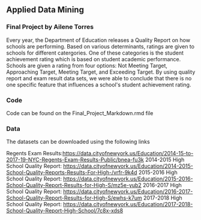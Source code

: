 ## Applied Data Mining
### Final Project by Ailene Torres

Every year, the Department of Education releases a Quality Report on how schools are performing. Based on various determinants, ratings are given to schools for different catergories. One of these categories is the student achievement rating which is based on student academic performance. Schools are given a rating from four options: Not Meeting Target, Approaching Target, Meeting Target, and Exceeding Target. By using quality report and exam result data sets, we were able to conclude that there is no one specific feature that influences a school's student achievement rating.

### Code
Code can be found on the Final_Project_Markdown.rmd file

### Data
The datasets can be downloaded using the following links

Regents Exam Results:https://data.cityofnewyork.us/Education/2014-15-to-2017-19-NYC-Regents-Exam-Results-Public/bnea-fu3k
2014-2015 High School Quality Report: https://data.cityofnewyork.us/Education/2014-2015-School-Quality-Reports-Results-For-High-/vrfr-9k4d
2015-2016 High School Quality Report: https://data.cityofnewyork.us/Education/2015-2016-School-Quality-Report-Results-for-High-S/mz5e-yub2
2016-2017 High School Quality Report: https://data.cityofnewyork.us/Education/2016-2017-School-Quality-Report-Results-for-High-S/ewhs-k7um
2017-2018 High School Quality Report: https://data.cityofnewyork.us/Education/2017-2018-School-Quality-Report-High-School/7c8x-xds8
